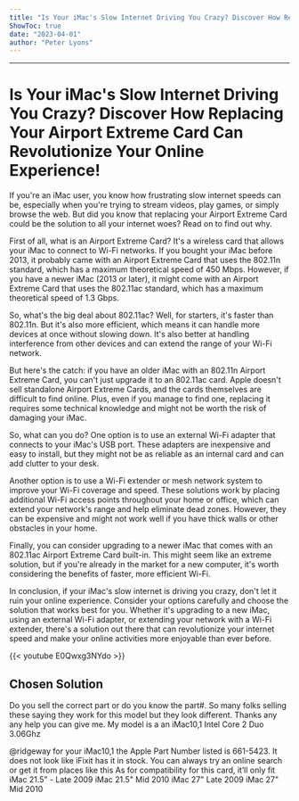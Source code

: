 ```yaml
---
title: "Is Your iMac's Slow Internet Driving You Crazy? Discover How Replacing Your Airport Extreme Card Can Revolutionize Your Online Experience!"
ShowToc: true 
date: "2023-04-01"
author: "Peter Lyons"
---
```

*****
# Is Your iMac's Slow Internet Driving You Crazy? Discover How Replacing Your Airport Extreme Card Can Revolutionize Your Online Experience!

If you're an iMac user, you know how frustrating slow internet speeds can be, especially when you're trying to stream videos, play games, or simply browse the web. But did you know that replacing your Airport Extreme Card could be the solution to all your internet woes? Read on to find out why.

First of all, what is an Airport Extreme Card? It's a wireless card that allows your iMac to connect to Wi-Fi networks. If you bought your iMac before 2013, it probably came with an Airport Extreme Card that uses the 802.11n standard, which has a maximum theoretical speed of 450 Mbps. However, if you have a newer iMac (2013 or later), it might come with an Airport Extreme Card that uses the 802.11ac standard, which has a maximum theoretical speed of 1.3 Gbps.

So, what's the big deal about 802.11ac? Well, for starters, it's faster than 802.11n. But it's also more efficient, which means it can handle more devices at once without slowing down. It's also better at handling interference from other devices and can extend the range of your Wi-Fi network.

But here's the catch: if you have an older iMac with an 802.11n Airport Extreme Card, you can't just upgrade it to an 802.11ac card. Apple doesn't sell standalone Airport Extreme Cards, and the cards themselves are difficult to find online. Plus, even if you manage to find one, replacing it requires some technical knowledge and might not be worth the risk of damaging your iMac.

So, what can you do? One option is to use an external Wi-Fi adapter that connects to your iMac's USB port. These adapters are inexpensive and easy to install, but they might not be as reliable as an internal card and can add clutter to your desk.

Another option is to use a Wi-Fi extender or mesh network system to improve your Wi-Fi coverage and speed. These solutions work by placing additional Wi-Fi access points throughout your home or office, which can extend your network's range and help eliminate dead zones. However, they can be expensive and might not work well if you have thick walls or other obstacles in your home.

Finally, you can consider upgrading to a newer iMac that comes with an 802.11ac Airport Extreme Card built-in. This might seem like an extreme solution, but if you're already in the market for a new computer, it's worth considering the benefits of faster, more efficient Wi-Fi.

In conclusion, if your iMac's slow internet is driving you crazy, don't let it ruin your online experience. Consider your options carefully and choose the solution that works best for you. Whether it's upgrading to a new iMac, using an external Wi-Fi adapter, or extending your network with a Wi-Fi extender, there's a solution out there that can revolutionize your internet speed and make your online activities more enjoyable than ever before.

{{< youtube E0Qwxg3NYdo >}} 



## Chosen Solution
 Do you sell the correct part or do you know the part#. So many folks selling these saying they work for this model but they look different. Thanks any any help you can give me.
My model is a an iMac10,1 Intel Core 2 Duo 3.06Ghz

 @ridgeway for your iMac10,1 the Apple Part Number listed is 661-5423. It does not look like iFixit has it in stock. You can always try an online search or get it from places like this
As for compatibility for this card, it’ll only fit
iMac 21.5" - Late 2009
iMac 21.5" Mid 2010
iMac 27" Late 2009
iMac 27" Mid 2010




